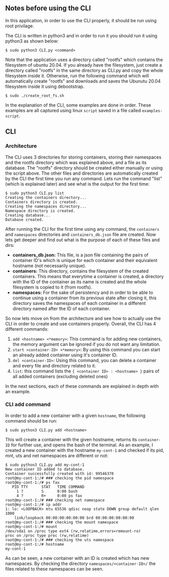 ## Notes before using the CLI
In this application, in order to use the CLI properly, it should be run using root privilage.

The CLI is written in python3 and in order to run it you should run it using python3 as shown below:
```
$ sudo python3 CLI.py <command>
```

Note that the application uses a directory called "rootfs" which contains the filesystem of ubuntu 20.04. If you already have the filesystem, just create a directory called "rootfs" in the same directory as CLI.py and copy the whole filesystem inside it. Otherwise, run the following command which will automatically create "rootfs" and downloads and saves the Ubunutu 20.04 filesystem inside it using debootstrap.
```
$ sudo ./create_root_fs.sh
```

In the explanation of the CLI, some examples are done in order. These examples are all captured using linux `script` saved in a file called `examples-script`. 
## CLI 
### Architecture
The CLI uses 3 directories for storing containers, storing their namespaces and the rootfs directory which was explained above, and a file as its database. The "rootfs" directory should be created either manually or using the script above. The other files and directories are automatically created by the CLI the first time you run any command. Lets run the command "list" (which is explained later) and see what is the output for the first time:
```
$ sudo python3 CLI.py list
Creating the containers directory...
Containers directory is created.
Creating the namespaces directory...
Namespace directory is created.
Creating database...
Database created.
```

After running the CLI for the first time using any command, the `containers` and `namespaces` directories and `containers_db.json` file are created. Now lets get deeper and find out what is the purpose of each of these files and dirs:
- **containers_db.json:** This file, is a json file containing the pairs of container ID's which is unique for each container and their equivalent hostname (not necessarily unique).
- **containers:** This directory, contains the filesystem of the created containers. This means that everytime a container is created, a directory with the ID of the container as its name is created and the whole filesystem is copied to it (from rootfs).
- **namespaces:** For the sake of persistency and in order to be able to continue using a container from its previous state after closing it, this directory saves the namespaces of each container in a different directory named after the ID of each container.

So now lets move on from the architecture and see how to actually use the CLI in order to create and use containers properly. Overall, the CLI has 4 different commands:
1. `add <hostname> <*memory>`: This command is for adding new containers, the memory argument can be ignored if you do not want any limitation.
2. `start <container-ID> <*memory>`: By using this command you can start an already added container using it's container ID.
3. `del <container-ID>`: Using this command, you can delete a container and every file and directory related to it.
4. `list`: this command lists the `{ <container ID> : <hostname> }` pairs of all added containers (excluding deleted ones)

In the next sections, each of these commands are explained in depth with an example.

### CLI add command
In order to add a new container with a given `hostname`, the following command should be run:
```
$ sudo python3 CLI.py add <hostname>
```
This will create a container with the given hostname, returns its `container-ID` for further use, and opens the bash of the terminal. As an example, I created a new container with the hostname `my-cont-1` and checked if its pid, mnt, uts and net namespaces are different or not:
```
$ sudo python3 CLI.py add my-cont-1
New container ID added to database.
Container successfully created with id: 99546370
root@my-cont-1:/# ### checking the pid namespace
root@my-cont-1:/# ps fax
   PID TTY      STAT   TIME COMMAND
     1 ?        S      0:00 bash
     4 ?        R+     0:00 ps fax
root@my-cont-1:/# ### checking net namespace
root@my-cont-1:/# ip addr
1: lo: <LOOPBACK> mtu 65536 qdisc noop state DOWN group default qlen 1000
    link/loopback 00:00:00:00:00:00 brd 00:00:00:00:00:00
root@my-cont-1:/# ### checking the mount namespace
root@my-cont-1:/# mount 
/dev/sda1 on /proc type ext4 (rw,relatime,errors=remount-ro)
proc on /proc type proc (rw,relatime)
root@my-cont-1:/# ### checking the uts namespace
root@my-cont-1:/# hostname
my-cont-1
```
As can be seen, a new container with an ID is created which has new namespaces. By checking the directory `namespaces/<container-ID>/` the files related to these namespaces can be seen.


